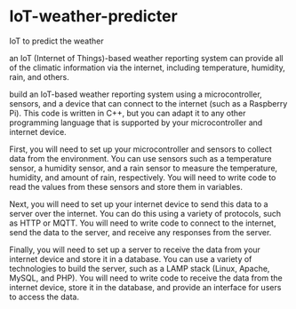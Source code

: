 # IoT-weather-predicter
IoT to predict the weather


an IoT (Internet of Things)-based weather reporting system can provide all of the climatic information via the internet, including temperature, humidity, rain, and others.

build an IoT-based weather reporting system using a microcontroller, sensors, and a device that can connect to the internet (such as a Raspberry Pi). This code is written in C++, but you can adapt it to any other programming language that is supported by your microcontroller and internet device.

First, you will need to set up your microcontroller and sensors to collect data from the environment. You can use sensors such as a temperature sensor, a humidity sensor, and a rain sensor to measure the temperature, humidity, and amount of rain, respectively. You will need to write code to read the values from these sensors and store them in variables.

Next, you will need to set up your internet device to send this data to a server over the internet. You can do this using a variety of protocols, such as HTTP or MQTT. You will need to write code to connect to the internet, send the data to the server, and receive any responses from the server.

Finally, you will need to set up a server to receive the data from your internet device and store it in a database. You can use a variety of technologies to build the server, such as a LAMP stack (Linux, Apache, MySQL, and PHP). You will need to write code to receive the data from the internet device, store it in the database, and provide an interface for users to access the data.
